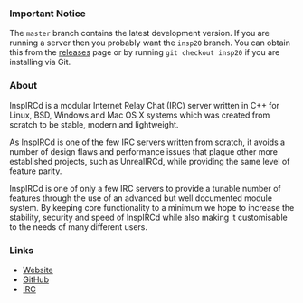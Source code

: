 ### Important Notice

The `master` branch contains the latest development version. If you are running
a server then you probably want the `insp20` branch. You can obtain this from
the [releases](https://github.com/inspircd/inspircd/releases) page or by running
`git checkout insp20` if you are installing via Git.

### About

InspIRCd is a modular Internet Relay Chat (IRC) server written in C++ for Linux,
BSD, Windows and Mac OS X systems which was created from scratch to be stable,
modern and lightweight.

As InspIRCd is one of the few IRC servers written from scratch, it avoids a
number of design flaws and performance issues that plague other more established
projects, such as UnrealIRCd, while providing the same level of feature parity.

InspIRCd is one of only a few IRC servers to provide a tunable number of
features through the use of an advanced but well documented module system. By
keeping core functionality to a minimum we hope to increase the stability,
security and speed of InspIRCd while also making it customisable to the needs of
many different users.

### Links

* [Website](http://inspircd.org)
* [GitHub](https://github.com/inspircd)
* [IRC](irc://irc.chatspike.net/inspircd)